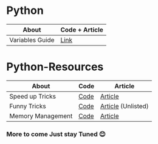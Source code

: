 # Python
| About  | Code + Article |
| ------------- | ------------- |
| Variables Guide | [Link](https://github.com/pawangeek/Python-Resources/blob/master/Python/Variables.md) |

# Python-Resources

| About  | Code | Article |
| ------------- | ------------- | ----------- |
| Speed up Tricks  | [Code](https://github.com/pawangeek/Python-Resources/blob/master/Cool-stuff/Tips%7CTricks.md) | [Article](https://towardsdatascience.com/do-you-have-these-python-speedup-skills-3fd9e7758765) |
| Funny Tricks | [Code](https://github.com/pawangeek/Python-Resources/blob/master/Cool-stuff/funny_eggs.md) | [Article](https://medium.com/@pawanjain.432/do-you-know-python-funny-eggs-decd12a0e06c) (Unlisted) |
| Memory Management | [Code](https://github.com/pawangeek/Python-Resources/blob/master/Cool-stuff/Memory-Secrets.md) | [Article](https://towardsdatascience.com/dark-secrets-of-python-memory-allocation-c5d22879d8a9)

  
  ### More to come Just stay Tuned 😊
